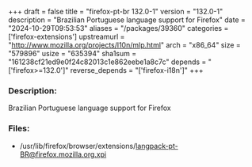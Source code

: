 +++
draft = false
title = "firefox-pt-br 132.0-1"
version = "132.0-1"
description = "Brazilian Portuguese language support for Firefox"
date = "2024-10-29T09:53:53"
aliases = "/packages/39360"
categories = ['firefox-extensions']
upstreamurl = "http://www.mozilla.org/projects/l10n/mlp.html"
arch = "x86_64"
size = "579896"
usize = "635394"
sha1sum = "161238cf21ed9e0f24c82013c1e862eebe1a8c7c"
depends = "['firefox>=132.0']"
reverse_depends = "['firefox-i18n']"
+++
### Description: 
Brazilian Portuguese language support for Firefox

### Files: 
* /usr/lib/firefox/browser/extensions/langpack-pt-BR@firefox.mozilla.org.xpi
